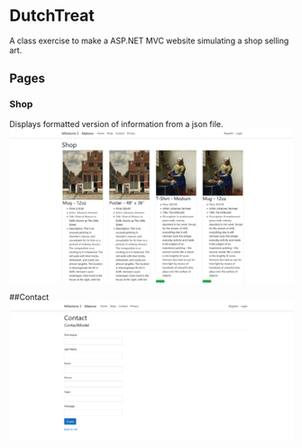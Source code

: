 # DutchTreat

A class exercise to make a ASP.NET MVC website simulating a shop selling art.

## Pages
### Shop
Displays formatted version of information from a json file.
![An image showing various art works being listed as mugs, posters, etc](Assets/dtshop.png)

##Contact
![An image showing a contact form with various input fields and a submit button](Assets/dtcontact.png)
